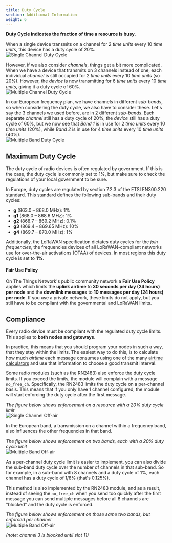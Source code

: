 ```yaml
---
title: Duty Cycle
section: Additional Information
weight: 6
---
```


**Duty Cycle indicates the fraction of time a resource is busy.**

When a single device transmits on a channel for 2 _time units_ every 10 _time units_, this device has a duty cycle of 20%.  
![Single Channel Duty Cycle](duty-cycle-single-channel.png)

However, if we also consider _channels_, things get a bit more complicated. When we have a device that transmits on 3 channels instead of one, each individual _channel_ is still occupied for 2 _time units_ every 10 _time units_ (so 20%). However, the _device_ is now transmitting for 6 _time units_ every 10 _time units_, giving it a duty cycle of 60%.  
![Multiple Channel Duty Cycle](duty-cycle-multi-channel.png)

In our European frequency plan, we have channels in different _sub-bands_, so when considering the duty cycle, we also have to consider these. Let's say the 3 channels we used before, are in 2 different _sub-bands_. Each separate _channel_ still has a duty cycle of 20%, the _device_ still has a duty cycle of 60%, but we now see that _Band 1_ is in use for 2 _time units_ every 10 _time units_ (20%), while _Band 2_ is in use for 4 _time units_ every 10 _time units_ (40%).  
![Multiple Band Duty Cycle](duty-cycle-multi-band.png)

## Maximum Duty Cycle

The duty cycle of radio devices is often regulated by government. If this is the case, the duty cycle is commonly set to 1%, but make sure to check the regulations of your local government to be sure.

In Europe, duty cycles are regulated by section 7.2.3 of the ETSI EN300.220 standard. This standard defines the following sub-bands and their duty cycles:

* **g** (863.0 – 868.0 MHz): 1%
* **g1** (868.0 – 868.6 MHz): 1%
* **g2** (868.7 – 869.2 MHz): 0.1%
* **g3** (869.4 – 869.65 MHz): 10%
* **g4** (869.7 – 870.0 MHz): 1%

Additionally, the LoRaWAN specification dictates duty cycles for the _join frequencies_, the frequencies devices of all LoRaWAN-compliant networks use for over-the-air activations (OTAA) of devices. In most regions this duty cycle is set to **1%**.

#### Fair Use Policy
On The Things Network's public community network a **Fair Use Policy** applies which limits the **uplink airtime** to **30 seconds per day (24 hours) per node** and the **downlink messages** to **10 messages per day (24 hours) per node**. If you use a private network, these limits do not apply, but you still have to be compliant with the governmental and LoRaWAN limits.

## Compliance

Every radio device must be compliant with the regulated duty cycle limits. This applies to **both nodes and gateways**.

In practice, this means that you should program your nodes in such a way, that they stay within the limits. The easiest way to do this, is to calculate how much _airtime_ each message consumes using one of the many [airtime calculators](https://avbentem.github.io/airtime-calculator/ttn/eu868) and use that information to choose a good transmit interval.

Some radio modules (such as the RN2483) also enforce the duty cycle limits. If you exceed the limits, the module will complain with a message `no_free_ch`. Specifically, the RN2483 limits the duty cycle on a per-channel basis. This means that if you only have 1 channel configured, the module will start enforcing the duty cycle after the first message.

_The figure below shows enforcement on a resource with a 20% duty cycle limit_  
![Single Channel Off-air](duty-cycle-single-channel-off-air.png)

In the European band, a transmission on a channel within a frequency band, also influences the other frequencies in that band. 

_The figure below shows enforcement on two bands, each with a 20% duty cycle limit_  
![Multiple Band Off-air](duty-cycle-multi-band-off-air.png)

As a per-channel duty cycle limit is easier to implement, you can also divide the sub-band duty cycle over the number of channels in that sub-band. So for example, in a sub-band with 8 channels and a duty cycle of 1%, each channel has a duty cycle of 1/8% (that's 0.125%). 

This method is also implemented by the RN2483 module, and as a result, instead of seeing the `no_free_ch` when you send too quickly after the first message you can send multiple messages before all 8 channels are "blocked" and the duty cycle is enforced.

_The figure below shows enforcement on those same two bands, but enforced per channel_  
![Multiple Band Off-air](duty-cycle-multi-channel-off-air-2.png)

_(note: channel 3 is blocked until slot 11)_
